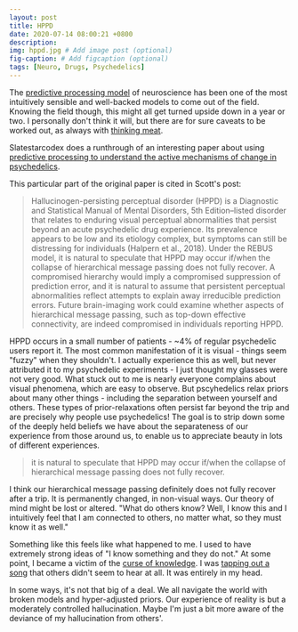 ```yaml
---
layout: post
title: HPPD
date: 2020-07-14 08:00:21 +0800
description: 
img: hppd.jpg # Add image post (optional)
fig-caption: # Add figcaption (optional)
tags: [Neuro, Drugs, Psychedelics]
---
```


The [predictive processing model](https://slatestarcodex.com/2017/09/05/book-review-surfing-uncertainty/) of neuroscience has been one of the most intuitively sensible and well-backed models to come out of the field. Knowing the field though, this might all get turned upside down in a year or two. I personally don't think it will, but there are for sure caveats to be worked out, as always with [thinking meat](https://www.mit.edu/people/dpolicar/writing/prose/text/thinkingMeat.html).

Slatestarcodex does a runthrough of an interesting paper about using [predictive processing to understand the active mechanisms of change in psychedelics](https://slatestarcodex.com/2019/09/10/ssc-journal-club-relaxed-beliefs-under-psychedelics-and-the-anarchic-brain/).

This particular part of the original paper is cited in Scott's post:

>Hallucinogen-persisting perceptual disorder (HPPD) is a Diagnostic and Statistical Manual of Mental Disorders, 5th Edition–listed disorder that relates to enduring visual perceptual abnormalities that persist beyond an acute psychedelic drug experience. Its prevalence appears to be low and its etiology complex, but symptoms can still be distressing for individuals (Halpern et al., 2018). Under the REBUS model, it is natural to speculate that HPPD may occur if/when the collapse of hierarchical message passing does not fully recover. A compromised hierarchy would imply a compromised suppression of prediction error, and it is natural to assume that persistent perceptual abnormalities reflect attempts to explain away irreducible prediction errors. Future brain-imaging work could examine whether aspects of hierarchical message passing, such as top-down effective connectivity, are indeed compromised in individuals reporting HPPD.

HPPD occurs in a small number of patients - ~4% of regular psychedelic users report it. The most common manifestation of it is visual - things seem "fuzzy" when they shouldn't. I actually experience this as well, but never attributed it to my psychedelic experiments - I just thought my glasses were not very good. What stuck out to me is nearly everyone complains about visual phenomena, which are easy to observe. But pscyhedelics relax priors about many other things - including the separation between yourself and others. These types of prior-relaxations often persist far beyond the trip and are precisely why people use psychedelics! The goal is to strip down some of the deeply held beliefs we have about the separateness of our experience from those around us, to enable us to appreciate beauty in lots of different experiences.

>it is natural to speculate that HPPD may occur if/when the collapse of hierarchical message passing does not fully recover.

I think our hierarchical message passing definitely does not fully recover after a trip. It is permanently changed, in non-visual ways. Our theory of mind might be lost or altered. "What do others know? Well, I know this and I intuitively feel that I am connected to others, no matter what, so they must know it as well."

Something like this feels like what happened to me. I used to have extremely strong ideas of "I know something and they do not." At some point, I became a victim of the [curse of knowledge](https://en.wikipedia.org/wiki/Curse_of_knowledge). I was [tapping out a song](https://hbr.org/2006/12/the-curse-of-knowledge) that others didn't seem to hear at all. It was entirely in my head.

In some ways, it's not that big of a deal. We all navigate the world with broken models and hyper-adjusted priors. Our experience of reality is but a moderately controlled hallucination. Maybe I'm just a bit more aware of the deviance of my hallucination from others'.
